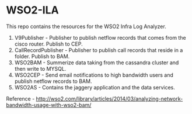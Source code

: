 WSO2-ILA
========

This repo contains the resources for the WSO2 Infra Log Analyzer.

1. V9Publisher - Publisher to publish netflow records that comes from the cisco router. Publish to CEP.
2. CallRecordPublisher -  Publisher to publish call records that reside in a folder. Publish to BAM.
3. WSO2BAM - Summerize data taking from the cassandra cluster and then write to MYSQL.
4. WSO2CEP - Send email notifications to high bandwidth users and publish netflow records to BAM.
5. WSO2AS - Contains the jaggery application and the data services.

Reference - http://wso2.com/library/articles/2014/03/analyzing-network-bandwidth-usage-with-wso2-bam/



